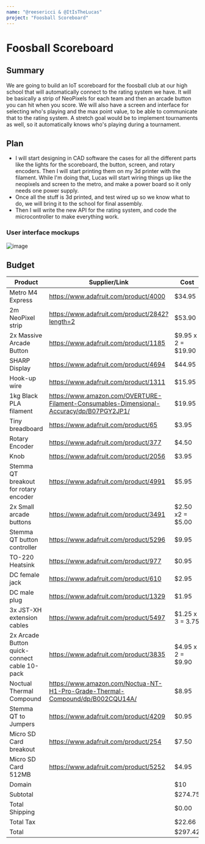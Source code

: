 ```yaml
---
name: "@reesericci & @ItIsTheLucas"
project: "Foosball Scoreboard"
---
```


# Foosball Scoreboard

## Summary

We are going to build an IoT scoreboard for the foosball club at our high school that will automatically connect to the rating system we have. It will be basically a strip of NeoPixels for each team and then an arcade button you can hit when you score. We will also have a screen and interface for selecting who's playing and the max point value, to be able to communicate that to the rating system. A stretch goal would be to implement tournaments as well, so it automatically knows who's playing during a tournament.

## Plan

- I will start designing in CAD software the cases for all the different parts like the lights for the scoreboard, the button, screen, and rotary encoders. Then I will start printing them on my 3d printer with the filament. While I'm doing that, Lucas will start wiring things up like the neopixels and screen to the metro, and make a power board so it only needs one power supply.
- Once all the stuff is 3d printed, and test wired up so we know what to do, we will bring it to the school for final assembly.
- Then I will write the new API for the rating system, and code the microcontroller to make everything work.

### User interface mockups
![image](https://user-images.githubusercontent.com/19589006/212565372-3a674f2f-6224-4938-bd32-59bc7ffc7b55.png)


## Budget

| Product         | Supplier/Link                         | Cost   |
| --------------- | ------------------------------------- | ------ |
| Metro M4 Express | https://www.adafruit.com/product/4000 | $34.95 |
| 2m NeoPixel strip | https://www.adafruit.com/product/2842?length=2 | $53.90  |
| 2x Massive Arcade Button | https://www.adafruit.com/product/1185 | $9.95 x 2 = $19.90 |
| SHARP Display | https://www.adafruit.com/product/4694 | $44.95 |
| Hook-up wire | https://www.adafruit.com/product/1311 | $15.95 |
| 1kg Black PLA filament | https://www.amazon.com/OVERTURE-Filament-Consumables-Dimensional-Accuracy/dp/B07PGY2JP1/ | $19.95 |
| Tiny breadboard | https://www.adafruit.com/product/65 | $3.95 |
| Rotary Encoder | https://www.adafruit.com/product/377 | $4.50 |
| Knob | https://www.adafruit.com/product/2056 | $3.95 |
| Stemma QT breakout for rotary encoder | https://www.adafruit.com/product/4991 | $5.95 |
| 2x Small arcade buttons | https://www.adafruit.com/product/3491 | $2.50 x2 = $5.00 |
| Stemma QT button controller | https://www.adafruit.com/product/5296 | $9.95 |
| TO-220 Heatsink | https://www.adafruit.com/product/977 | $0.95 |
| DC female jack | https://www.adafruit.com/product/610 | $2.95 |
| DC male plug | https://www.adafruit.com/product/1329 | $1.95 | 
| 3x JST-XH extension cables | https://www.adafruit.com/product/5497 | $1.25 x 3 = 3.75 |
| 2x Arcade Button quick-connect cable 10-pack | https://www.adafruit.com/product/3835 | $4.95 x 2 = $9.90 |
| Noctual Thermal Compound | https://www.amazon.com/Noctua-NT-H1-Pro-Grade-Thermal-Compound/dp/B002CQU14A/ | $8.95 |
| Stemma QT to Jumpers | https://www.adafruit.com/product/4209 | $0.95 |
| Micro SD Card breakout | https://www.adafruit.com/product/254 | $7.50 |
| Micro SD Card 512MB | https://www.adafruit.com/product/5252 | $4.95 |
| Domain | | $10 |
| Subtotal | | $274.75 |
| Total Shipping  | | $0.00 |
| Total Tax | | $22.66 |
| Total           |                                       | $297.42 |
